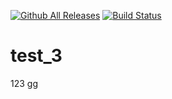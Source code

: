 [![Github All Releases](https://img.shields.io/github/downloads/dipankardipu/test_3/total.svg)]()
[![Build Status](https://travis-ci.org/dipankardipu/test_3.svg?branch=master)](https://travis-ci.org/dipankardipu/test_3)

# test_3
123
gg